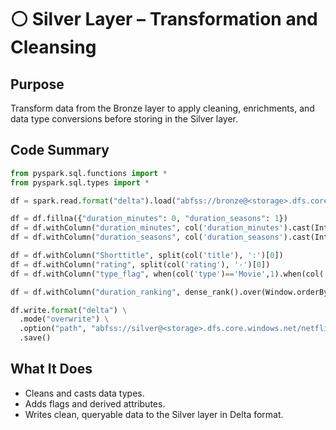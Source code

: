 # ⚪ Silver Layer – Transformation and Cleansing

## Purpose
Transform data from the Bronze layer to apply cleaning, enrichments, and data type conversions before storing in the Silver layer.

## Code Summary
```python
from pyspark.sql.functions import * 
from pyspark.sql.types import *

df = spark.read.format("delta").load("abfss://bronze@<storage>.dfs.core.windows.net/netflix_titles")

df = df.fillna({"duration_minutes": 0, "duration_seasons": 1})
df = df.withColumn("duration_minutes", col('duration_minutes').cast(IntegerType()))
df = df.withColumn("duration_seasons", col('duration_seasons').cast(IntegerType()))

df = df.withColumn("Shorttitle", split(col('title'), ':')[0])
df = df.withColumn("rating", split(col('rating'), '-')[0])
df = df.withColumn("type_flag", when(col('type')=='Movie',1).when(col('type')=='TV Show',2).otherwise(0))

df = df.withColumn("duration_ranking", dense_rank().over(Window.orderBy(col('duration_minutes').desc())))

df.write.format("delta") \
  .mode("overwrite") \
  .option("path", "abfss://silver@<storage>.dfs.core.windows.net/netflix_titles") \
  .save()
```

## What It Does
- Cleans and casts data types.
- Adds flags and derived attributes.
- Writes clean, queryable data to the Silver layer in Delta format.
